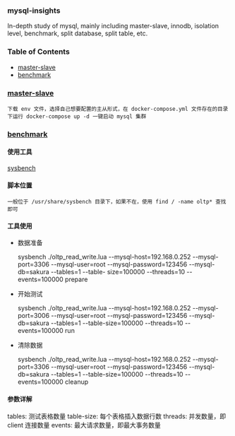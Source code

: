 ### mysql-insights

In-depth study of mysql, mainly including master-slave, innodb, isolation level, benchmark, split database, split table, etc.

### Table of Contents

 - [master-slave](https://github.com/silverswords/mysql-insights#master-slave)
 - [benchmark](https://github.com/silverswords/mysql-insights#benchmark)

### [master-slave](https://github.com/silverswords/mysql-insights/tree/master/env)

    下载 env 文件，选择自己想要配置的主从形式，在 docker-compose.yml 文件存在的目录下运行 docker-compose up -d 一键启动 mysql 集群

### [benchmark](https://github.com/silverswords/mysql-insights/blob/master/benchmark)

#### 使用工具
[sysbench](https://github.com/akopytov/sysbench)
#### 脚本位置
    一般位于 /usr/share/sysbench 目录下，如果不在，使用 find / -name oltp* 查找即可
#### 工具使用
 - 数据准备
    
    sysbench ./oltp_read_write.lua --mysql-host=192.168.0.252 --mysql-port=3306  --mysql-user=root --mysql-password=123456  --mysql-db=sakura  --tables=1 --table-  size=100000 --threads=10 --events=100000 prepare
 - 开始测试

    sysbench ./oltp_read_write.lua --mysql-host=192.168.0.252 --mysql-port=3006  --mysql-user=root --mysql-password=123456  --mysql-db=sakura  --tables=1 --table-size=100000 --threads=10 --events=100000 run
 - 清除数据

    sysbench ./oltp_read_write.lua --mysql-host=192.168.0.252 --mysql-port=3306  --mysql-user=root --mysql-password=123456  --mysql-db=sakura  --tables=1 --table-size=100000 --threads=10 --events=100000 cleanup
#### 参数详解
tables: 测试表格数量
table-size: 每个表格插入数据行数
threads: 并发数量，即 client 连接数量
events: 最大请求数量，即最大事务数量


